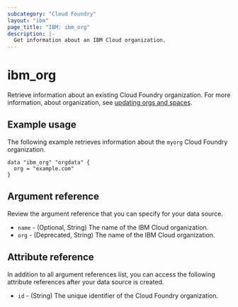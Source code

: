 ```yaml
---
subcategory: "Cloud Foundry"
layout: "ibm"
page_title: "IBM: ibm_org"
description: |-
  Get information about an IBM Cloud organization.
---
```


# ibm_org

Retrieve information about an existing Cloud Foundry organization. For more information, about organization, see [updating orgs and spaces](https://cloud.ibm.com/docs/account?topic=account-orgupdates).

## Example usage
The following example retrieves information about the `myorg` Cloud Foundry organization. 

```
data "ibm_org" "orgdata" {
  org = "example.com"
}
```

## Argument reference
Review the argument reference that you can specify for your data source.

- `name` - (Optional, String) The name of the IBM Cloud organization.
- `org` - (Deprecated, String) The name of the IBM Cloud organization.

## Attribute reference
In addition to all argument references list, you can access the following attribute references after your data source is created.

- `id` - (String) The unique identifier of the Cloud Foundry organization.


